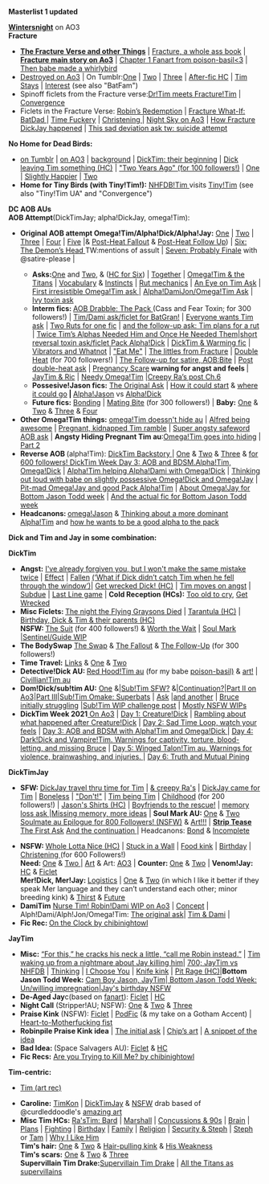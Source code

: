 <p><p><b>Masterlist 1 updated</p>
<a href="https://archiveofourown.org/users/wintersnight/pseuds/wintersnight">Wintersnight</a></b> on AO3 <br>
<b>Fracture</b>
<ul><li><a href="https://archiveofourown.org/series/1465870"><b>The Fracture Verse and other Things</b></a> | <a href="https://iphoenixrising.tumblr.com/post/187109852972/babe-downloaded-fracture-as-a-pdf-and-got"> Fracture, a whole ass book</a> | <a href="https://archiveofourown.org/works/5156417"><b>Fracture main story on Ao3</b></a> | <a href="https://poison-basil.tumblr.com/post/164615600140/iphoenixrising-fractured-tim-d-thanks-for">Chapter 1 Fanart from poison-basil<3</a> | <a href="https://poison-basil.tumblr.com/post/165086934095/via-whirlybird-by-kerryharnett-3d-scene-red">Then babe made a whirlybird</a>
<li><a href="https://archiveofourown.org/works/20382547/chapters/48342265">Destroyed on Ao3</a> | On Tumblr:<a href="http://iphoenixrising.tumblr.com/post/138448102402/from-the-fractured-verse-destroyed">One</a> | <a href="http://iphoenixrising.tumblr.com/post/139459037542/from-the-fractured-verse-destroyed-part-ii">Two</a> | <a href="http://iphoenixrising.tumblr.com/post/139459037542/from-the-fractured-verse-destroyed-part-ii">Three</a> | <a href="https://iphoenixrising.tumblr.com/post/173400807197/oh-god-i-just-reread-destroyed-for-like-the">After-fic HC</a> | <a href="https://iphoenixrising.tumblr.com/post/173850761867/tbh-in-the-far-future-if-u-ever-write-a-destroyed">Tim Stays</a> | <a href="https://iphoenixrising.tumblr.com/post/175489614822/hiya-babe-i-love-your-writing-and-i-have-a-quick">Interest</a> (see also "BatFam") </li>
<li>Spinoff ficlets from the Fracture verse:<a href="https://archiveofourown.org/works/20410015">Dr!Tim meets Fracture!Tim</a> | <a href="https://archiveofourown.org/works/20410072">Convergence</a></li>
<li>Ficlets in the Fracture Verse: <a href="https://archiveofourown.org/works/20410138">Robin’s Redemption</a> | <a href="https://archiveofourown.org/works/20472185">Fracture What-If: BatDad </a> | <a href="https://archiveofourown.org/works/20410231">Time Fuckery</a> | <a href="https://archiveofourown.org/works/20472323">Christening </a> | <a href="https://archiveofourown.org/works/20409472">Night Sky on Ao3</a> | <a href="https://iphoenixrising.tumblr.com/post/628489615725215744/babe-first-off-i-hope-youre-doing-well-and">How Fracture DickJay happened</a> | <a href="https://iphoenixrising.tumblr.com/post/617152892890202112/i-had-dream-about-dick-and-jay-travel-time-to-the">This sad deviation ask tw: suicide attempt</a></li>
</ul>
<b>No Home for Dead Birds: </b><ul><li><a href="https://iphoenixrising.tumblr.com/tagged/no%20home%20for%20dead%20birds">on Tumblr</a> | <a href="https://archiveofourown.org/works/9618515">on AO3</a> | <a href="https://iphoenixrising.tumblr.com/post/148614030032/no-home-for-dead-birds-just-killed-me-its-so">background</a> | <a href="https://iphoenixrising.tumblr.com/post/152338802422/hey-brilliant-writer-as-always-you-leave-me">DickTim: their beginning</a> | <a href="https://iphoenixrising.tumblr.com/post/168847242307/i-was-re-reading-nhfdb-again-and-when-i-got-to">Dick leaving Tim something (HC)</a> | <a href="https://iphoenixrising.tumblr.com/post/149399442947/ficlets-for-over-100-followers">"Two Years Ago" (for 100 followers!)</a> | <a href="https://iphoenixrising.tumblr.com/post/145667194272/no-home-for-dead-birds">One</a> |
<a href="https://iphoenixrising.tumblr.com/post/145973386097/please-give-us-a-slightly-happier-one-shot-because">Slightly Happier</a> |
<a href="http://iphoenixrising.tumblr.com/post/145710243087/no-home-for-dead-birds-cont">Two</a> </li>
<li><b>Home for Tiny Birds (with Tiny!Tim!):</b> <a href="https://iphoenixrising.tumblr.com/post/178712882492/thinking-about-the-idea-with-no-home-for-dead#">NHFDB!Tim </a> visits
<a href="https://iphoenixrising.tumblr.com/post/178433930912/hey-i-have-been-rereading-a-bunch-of-your-stories">Tiny!Tim</a> (see also "Tiny!Tim UA" and "Convergence")</li></ul>
<b>DC AOB AUs</b><br><b>AOB Attempt</b>(DickTimJay; alpha!DickJay, omega!Tim):
<ul><li><b>Original AOB attempt Omega!Tim/Alpha!Dick/Alpha!Jay:</b>
<a href="http://iphoenixrising.tumblr.com/post/153116214782/its-a-bit-weird-to-ask-this-here-since-i-love">One</a> |
<a href="https://iphoenixrising.tumblr.com/post/153158020017/batfam-aob-attempt-ii">Two</a> |
<a href="https://iphoenixrising.tumblr.com/post/153410038232/batfam-aob-attempt-iii">Three</a> |
<a href="https://iphoenixrising.tumblr.com/post/158212623927/batfam-aob-attempt-4">Four</a> |
<a href="https://iphoenixrising.tumblr.com/post/162887712072/batfam-aob-attempt-part-5">Five</a> |&amp;
<a href="https://iphoenixrising.tumblr.com/post/161451004452/jaytimdick-abo-anon-here-wondering-if-youll-do-a">Post-Heat Fallout</a> &amp;
<a href="https://iphoenixrising.tumblr.com/post/171815219312/omegatim-short-the-talk">Post-Heat Follow Up</a>) |
<a href="https://iphoenixrising.tumblr.com/post/163927315172/batfam-aob-attempt-6-the-demons-head">Six: The Demon’s Head <b></b></a>TW:mentions of assult |
<a href="https://iphoenixrising.tumblr.com/post/163549473837/batfam-aob-attempt-probable-finale">Seven: Probably Finale</a> with @satire-please |</li>
<ul><li><b>Asks:</b><a href="https://iphoenixrising.tumblr.com/post/162888417422/huh-tim-is-going-to-metaphorically-murder-them">One</a> and
<a href="https://iphoenixrising.tumblr.com/post/163310401337/its-apolloinred-im-not-at-my-computer-and-i-just">Two</a>, &amp;
(<a href="https://iphoenixrising.tumblr.com/post/163428369922/followup-to-the-ask-from-apolloinred-i-could">HC for Six</a>) |
<a href="https://iphoenixrising.tumblr.com/post/180743719122/so-obvsly-dick-and-jason-were-together-before-tim">Together</a> |
<a href="https://iphoenixrising.tumblr.com/post/169873358477/if-omega-tim-was-keeping-on-suppressants-and">Omega!Tim &amp; the Titans</a> | <a href="https://iphoenixrising.tumblr.com/post/181743683497/what-is-a-knot">Vocabulary</a> &amp;
<a href="https://iphoenixrising.tumblr.com/post/177644025592/yknow-id-love-to-see-more-abo-bits-where-you-go#">Instincts</a> | <a href="https://iphoenixrising.tumblr.com/post/164956029587/in-aboverse-what-is-your-headcanon-of-how-ruts">Rut mechanics</a> |
<a href="https://iphoenixrising.tumblr.com/post/181743610172/jason-and-dick-leaving-for-a-mission-who-watches">An Eye on Tim Ask</a> | <a href="https://iphoenixrising.tumblr.com/post/183585244622/your-aob-au-really-makes-me-want-to-write-an-omega">First irresistible Omega!Tim ask </a> |
<a href="https://iphoenixrising.tumblr.com/post/181634123867/ugh-just-imagine-jon-kent-crushing-on-tim">Alpha!DamiJon/Omega!Tim Ask</a> | <a href="https://iphoenixrising.tumblr.com/post/179810341752/for-the-abo-verse-i-was-wondering-what-would">Ivy toxin ask</a></li>
<li><b>Interm fics: </b>
<a href="https://iphoenixrising.tumblr.com/post/164621872207/for-300-followers">AOB Drabble: The Pack </a> (Cass and Fear Toxin; for 300 followers!) |
<a href="https://iphoenixrising.tumblr.com/post/182491665907/please-allow-me-to-say-thank-you-for-all-of-your">Tim/Dami ask/ficlet for BatGran!</a> |
<a href="https://iphoenixrising.tumblr.com/post/182230300862/we-know-everyone-wants-omega-timmy-but-before">Everyone wants Tim ask</a> | <a href="https://iphoenixrising.tumblr.com/post/164997002807/oh-man-poor-tim-if-dick-and-jason-have-a-rut-at">Two Ruts for one fic</a> | <a href="https://iphoenixrising.tumblr.com/post/177643538822/would-you-ever-write-an-extension-to-the-aob">and the follow-up ask: Tim plans for a rut</a> |
<a href="https://iphoenixrising.tumblr.com/post/175291525922/aob-ask-two-times-tims-alphas-needed-him-and-the">Twice Tim’s Alphas Needed Him and Once He Needed Them</a>|<a href="https://iphoenixrising.tumblr.com/post/169872907887/imagine-your-aob-verse-where-a-villain-creates-a">short reversal toxin ask/ficlet Pack Alpha!Dick</a> | <a href="https://iphoenixrising.tumblr.com/post/176895568372/would-you-ever-consider-writing-something-with">DickTim &amp; Warming fic</a> |
<a href="https://iphoenixrising.tumblr.com/post/173849302977/i-love-your-omegatim-series-and-fracture">Vibrators and Whatnot</a> |
<a href="https://iphoenixrising.tumblr.com/post/174071554782/little-prompt-for-your-dr-tim-or-abo-au-if">"Eat Me"</a> | <a href="https://iphoenixrising.tumblr.com/post/615615378250448896/since-the-abo-verse-is-also-set-in-fracture">The littles from Fracture</a> |
<a href="https://iphoenixrising.tumblr.com/post/183687551292/for-700-followers">Double Heat</a> (for 700 followers!) | <a href="https://iphoenixrising.tumblr.com/post/188530210262/for-900-followers-aob-bite">The Follow-up for satire, AOB:Bite</a> | <a href=”https://iphoenixrising.tumblr.com/post/615611641728532480/hi-i-read-your-double-heat-this-is-kinda-like”> Post double-heat ask</a> |
<a href="https://iphoenixrising.tumblr.com/post/169872499087/i-had-a-pregnancy-scare-recently-and-im-still">Pregnancy Scare</a><b> warning for angst and feels </b> | <a href="https://iphoenixrising.tumblr.com/post/181297678872/dont-know-if-anyone-has-asked-this-yet-but-in">JayTim &amp; Ric</a> | <a href="https://iphoenixrising.tumblr.com/post/189932446697/hey-babe-love-your-work-after-reading-your">Needy Omega!Tim</a> |<a href="https://iphoenixrising.tumblr.com/post/615617980123021312/since-ras-can-be-extremely-creepy-to-tim-in-most">Creepy Ra’s post Ch.6</a>
<li><b>Possesive!Jason fics:</b> <a href="https://iphoenixrising.tumblr.com/post/180470287027/can-you-do-a-fan-fiction-where-alpha-jason-gets">The Original Ask</a> | <a href="https://iphoenixrising.tumblr.com/post/181633780147/i-was-wondering-if-you-were-going-to-continue-with">How it could start</a> &amp;
<a href="https://iphoenixrising.tumblr.com/post/182101639157/fam-i-hope-one-day-you-write-that-ensuing-fight">where it could go</a><b> | </b>
<a href="https://iphoenixrising.tumblr.com/post/180742268507/uuuuhhh-babeeeeee-u-got-me-hooked-on-that">Alpha!Jason</a> vs
<a href="https://iphoenixrising.tumblr.com/post/171784905427/o-h-m-a-n-oaky-so-this-isnt-a-prompt-or-anything">Alpha!Dick</a> <br></li>
<li><b>Future fics:</b>
<a href="https://iphoenixrising.tumblr.com/post/165103779537/how-do-you-see-tim-dick-and-jay-bonding-once">Bonding</a> |
<a href="https://iphoenixrising.tumblr.com/post/164621872207/for-300-followers">Mating Bite</a> (for 300 followers!) |
<b>Baby:</b> <a href="https://iphoenixrising.tumblr.com/post/178432482152/so-i-have-a-question-about-the-abo-universe">One</a> &amp;
<a href="https://iphoenixrising.tumblr.com/post/182492327682/anywho-can-you-do-one-where-dick-and-jason-argue">Two</a> &amp;
<a href="https://iphoenixrising.tumblr.com/post/182586329707/why-you-gotta-do-us-dirty-with-that-child-raising">Three</a> &amp;
<a href="https://iphoenixrising.tumblr.com/post/182155706962/when-tim-gets-older-whose-child-do-you-think">Four</a> </li></ul>
<li><b>Other Omega!Tim things:</b> <a href="https://iphoenixrising.tumblr.com/post/182403737512/ooiiii-maybe-this-can-be-before-jaydicktim-are-a">omega!Tim doessn't hide au</a> | <a href="https://iphoenixrising.tumblr.com/post/189261939307/i-had-a-little-though-about-the-otim-verse">Alfred being awesome</a> | <a href="https://iphoenixrising.tumblr.com/post/188335974417/hiya-babe-so-theres-this-idea-ive-been-sitting">Pregnant, kidnapped Tim ramble</a> | <a href="https://iphoenixrising.tumblr.com/post/635353384938012672/if-its-not-a-problem-i-would-like-to-see-what">Super angsty safeword AOB ask</a> | <b>Angsty Hiding Pregnant Tim au</b>:<a href="https://iphoenixrising.tumblr.com/post/189678743547/i-can-just-imagine-tim-being-pregnant-and-going">Omega!Tim goes into hiding</a> | <a href="https://iphoenixrising.tumblr.com/post/189912188492/omg-i-loved-your-omegatimmy-having-twins-and-not">Part 2</a>
</li>
<li><b>Reverse AOB </b>(alpha!Tim):
<a href="https://iphoenixrising.tumblr.com/post/181667161792/more-alpha-tim-x-omega-dick">DickTim Backstory </a> |
<a href="https://iphoenixrising.tumblr.com/post/176677462152/have-you-thought-about-your-abo-au-if-their">One</a> &amp;
<a href="https://iphoenixrising.tumblr.com/post/176681695892/i-just-had-a-simultaneously-hilarious-and">Two</a> &amp;
<a href="https://iphoenixrising.tumblr.com/post/177642746852/i-love-your-fics-so-much-i-keep-rereading-them">Three</a> &amp;
<a href="https://iphoenixrising.tumblr.com/post/179541828052/for-600-followers-batfam-abo-remix">for 600 followers! </a>
<a href="https://iphoenixrising.tumblr.com/post/657342051096117248/dicktim-week-day-3-aob-and-bdsm">DickTim Week Day 3: AOB and BDSM.Alpha!Tim, Omega!Dick</a> | <a href="https://iphoenixrising.tumblr.com/post/185399270157/been-going-through-a-lot-lately-i-had-this-great"> Alpha!Tim helping Alpha!Dami with Omega!Dick</a> | <a href="https://iphoenixrising.tumblr.com/post/184702512702/oh-goodness-i-loved-loved-loved-the-new-chapters">Thinking out loud with babe on slightly possessive Omega!Dick and Omega!Jay</a> | <a href="https://iphoenixrising.tumblr.com/post/182232953462/i-absolutely-love-your-writing-and-your-recent">Pit-mad Omega!Jay and good Pack Alpha!Tim</a> | <a href="https://iphoenixrising.tumblr.com/post/615256237878247424/are-you-participating-in-omega-jason-todd-week">About Omega!Jay for Bottom Jason Todd week</a>
 | <a href="https://iphoenixrising.tumblr.com/post/626215787475156992/bottom-jason-todd-week-day-2-unwilling">And the actual fic for Bottom Jason Todd week</a>
<li><b>Headcanons: </b><a href="https://iphoenixrising.tumblr.com/post/179765049102/12-your-reverse-aob-fic-was-so-good-one-thing-i">omega!Jason</a> &amp;
<a href="https://iphoenixrising.tumblr.com/post/182152733352/dude-dude-i-love-love-love-the-way-you-write-the">Thinking about a more dominant Alpha!Tim</a> and
<a href="https://iphoenixrising.tumblr.com/post/179737413857/you-are-so-darn-talented-i-get-so-excited">how he wants to be a good alpha to the pack</a></li></ul>

<b>Dick and Tim and Jay in some combination:</b>
<p><b>DickTim</b></p><ul><li><b>Angst:</b>
<a href="https://iphoenixrising.tumblr.com/post/167473398807/i-read-a-prompt-today-ive-already-forgiven-you">I've already forgiven you, but I won't make the same mistake twice</a> |
<a href="https://archiveofourown.org/works/5643016/chapters/14058007">Effect</a> |
<a href="http://iphoenixrising.tumblr.com/post/150342906532/plotthought-plot-thought-what-ifwhen-ras">Fallen</a> <a href="https://iphoenixrising.tumblr.com/post/150342906532/plotthought-plot-thought-what-ifwhen-ras#notes">(‘What if Dick didn’t catch Tim when he fell through the window’)</a>|
<a href="https://iphoenixrising.tumblr.com/post/162888474732/i-was-honestly-expecting-tim-to-fight-back-more">Get wrecked Dick! (HC)</a> |
<a href="https://iphoenixrising.tumblr.com/post/153110369697/its-angst-dick-is-still-trying-to-win">Tim moves on angst</a> |
<a href="https://iphoenixrising.tumblr.com/post/157050006092/subdue">Subdue</a> |
<a href="https://iphoenixrising.tumblr.com/post/183686448022/last-line-game">Last Line game</a> | <b>Cold Reception (HCs):</b>
<a href="https://iphoenixrising.tumblr.com/post/177643799452">Too old to cry</a>,
<a href="https://iphoenixrising.tumblr.com/post/179066223707/hi-can-you-expand-on-a-prompt-ive-been-musing">Get Wrecked</a> </li>
<li><b>Misc Ficlets: </b>
<a href="https://iphoenixrising.tumblr.com/post/152876721297/i-have-a-prompt-if-you-ever-feel-up-for-it-dick">The night the Flying Graysons Died</a> |
<a href="https://iphoenixrising.tumblr.com/post/152249436787/what-are-your-feelings-on-what-happened-with">Tarantula (HC)</a> |
<a href="https://iphoenixrising.tumblr.com/post/173978031202/hi-i-just-had-like-this-random-tim-drake-thought">Birthday, Dick &amp; Tim &amp; their parents (HC)</a> <br><b>NSFW: </b> <a href="https://iphoenixrising.tumblr.com/post/171543194567/for-400-followers">The Suit</a> (for 400 followers!) &amp;
<a href="https://iphoenixrising.tumblr.com/post/160677857587/worth-the-wait">Worth the Wait</a> |
<a href="https://iphoenixrising.tumblr.com/post/180737377147/i-read-an-au-where-someones-soulmate-mark-was-on">Soul Mark</a> </li>|<a href="https://iphoenixrising.tumblr.com/post/190923336877/hey-we-havent-heard-anything-from-you-in-a-while">Sentinel/Guide WIP</a>
<li><b>The BodySwap</b>
<a href="https://iphoenixrising.tumblr.com/post/155058751432/is-there-any-chance-you-can-take-up-this-prompt">The Swap</a> &amp;
<a href="https://iphoenixrising.tumblr.com/post/162298925182/body-swap-the-fallout">The Fallout</a> &amp;
<a href="https://iphoenixrising.tumblr.com/post/164621872207/for-300-followers">The Follow-Up</a> (for 300 followers!) </li>
<li><b>Time Travel:</b>
<a href="https://iphoenixrising.tumblr.com/post/173846825942/did-you-ever-write-a-thing-where-dick-and-tim-get">Links</a> &amp;
<a href="https://iphoenixrising.tumblr.com/post/152132770747/hey-i-just-want-to-start-off-with-saying-that-you">One</a> &amp;
<a href="https://iphoenixrising.tumblr.com/post/152274617032/thank-you-for-taking-up-the-prompt-i-asked-for">Two</a> </li>
<li><b>Detective!Dick AU: </b>
<a href="https://iphoenixrising.tumblr.com/post/175096760187/detectivedick-red-hoodtim-au">Red Hood!Tim au</a> (for my babe <a href="https://poison-basil.tumblr.com/">poison-basil)</a> &amp;
<a href="https://iphoenixrising.tumblr.com/post/175122731792/poison-basil-drew-this-for-iphoenixrising-for">art!</a> |
<a href="https://iphoenixrising.tumblr.com/post/175492796887/i-feel-like-i-bother-you-with-how-much-i-send">Civillian!Tim au</a> </li>
<li><b>Dom!Dick/sub!tim AU:</b>
<a href="https://iphoenixrising.tumblr.com/post/181098211762/subtim-au">One</a> &amp;|<a href="https://iphoenixrising.tumblr.com/post/181634467462/hey-your-subtim-blew-me-away-the-caring-that">Sub!Tim SFW?</a> &amp;|<a href="https://iphoenixrising.tumblr.com/post/182491716662/just-wondering-no-pressure-whatsoever-but-are">Continuation?</a>|<a href="https://href.li/?https://archiveofourown.org/works/16997460/chapters/44138764">Part II on Ao3</a>|<a href="https://iphoenixrising.tumblr.com/post/188530212277/for-900-followers-subtim-iii">Part III</a>|<a href="https://iphoenixrising.tumblr.com/post/189932706867/subtim-omake-superbats">Sub!Tim Omake: Superbats</a> | <a href="https://iphoenixrising.tumblr.com/post/189966665082/i-love-the-bruceclark-so-sweet-clark-is-just">Ask</a> |<a href="https://iphoenixrising.tumblr.com/post/611995741807886336/hiya-hun-i-hope-all-is-well-with-you-and-your">and another</a> | <a href="https://iphoenixrising.tumblr.com/post/188734966222/hiya-love-i-hope-youre-doing-well-i-was">Bruce initially struggling</a> |<a href="https://iphoenixrising.tumblr.com/post/188872327702/wip-challenge-subtim-edition">Sub!Tim WIP challenge post</a> | <a href="https://iphoenixrising.tumblr.com/post/188872608482/wip-challenge-subtim-editing">Mostly NSFW WIPs</a>

</li>
<li><b>DickTim Week 2021</b><a href="https://archiveofourown.org/works/32853994"> On Ao3</a> |
<a href="https://iphoenixrising.tumblr.com/post/657185758845796352/the-demon-you-know">Day 1: Creature!Dick</a> |
<a href="https://iphoenixrising.tumblr.com/post/659192890140098560/hi-babe-i-absolutely-loved-all-of-your-dicktim"> Rambling about what happened after Creature!Dick</a> |
<a href="https://iphoenixrising.tumblr.com/post/657257316418273280/dicktimweek2021-day-2">Day 2: Sad Time Loop, watch your feels</a> |
<a href="https://iphoenixrising.tumblr.com/post/657342051096117248/dicktim-week-day-3-aob-and-bdsm">Day 3: AOB and BDSM with Alpha!Tim and Omega!Dick </a> |
<a href="https://iphoenixrising.tumblr.com/post/657433683390840832/dicktim-week-day-4-darkdick-and-vampiretim">Day 4: Dark!Dick and Vampire!Tim. Warnings for captivity, torture, blood-letting, and missing Bruce</a> |
<a href="https://iphoenixrising.tumblr.com/post/657525412096851968/dicktim-week-2021-day-5-wingedtalon-tim-au">Day 5: Winged Talon!Tim au. Warnings for violence, brainwashing, and injuries. </a> |
<a href="https://iphoenixrising.tumblr.com/post/657796194825830400/dicktim-week-day-6-truth-and-mutual-pining">Day 6: Truth and Mutual Pining</a>
</li></ul>

<b>DickTimJay</b><ul><li><b>SFW: </b>
<a href="https://iphoenixrising.tumblr.com/post/177787513342/i-have-read-a-lot-of-time-travel-fix-it-stories">DickJay travel thru time for Tim</a> |
<a href="https://iphoenixrising.tumblr.com/post/156565920702/reading-the-relationship-between-your-tim-and-ras">&amp; creepy Ra's</a> |
<a href="https://iphoenixrising.tumblr.com/post/152274617032/thank-you-for-taking-up-the-prompt-i-asked-for">DickJay came for Tim</a> |
<a href="https://iphoenixrising.tumblr.com/post/183979575822/im-not-sure-if-youre-taking-prompts-but-i-woke">Boneless</a> |
<a href="https://iphoenixrising.tumblr.com/post/147328018187/dont">"Don't!"</a> |
<a href="http://iphoenixrising.tumblr.com/post/153005607427/thank-you-for-being-such-a-wonderful-author-just">Tim being Tim</a> |
<a href="https://iphoenixrising.tumblr.com/post/156520448622/200-followers-prompt-fill">Childhood</a> (for 200 followers!) |
<a href="https://iphoenixrising.tumblr.com/post/178434213702/jason-is-missing-all-of-his-shirts-how-would-he">Jason's Shirts (HC)</a> | <a href="https://iphoenixrising.tumblr.com/post/187614222557/you-know-i-really-love-how-badass-and-capable-tim">Boyfriends to the rescue!</a> | <a href="https://iphoenixrising.tumblr.com/post/188015048222/idk-i-cant-stop-thinking-abt-if-tim-lost-some-of">memory loss ask </a>|<a href="https://iphoenixrising.tumblr.com/post/188120065342/idk-i-cant-stop-thinking-abt-if-tim-lost-some-of">Missing memory, more ideas</a> | <b>Soul Mark AU: </b>
<a href="https://iphoenixrising.tumblr.com/post/175291068227">One</a> &amp;
<a href="https://iphoenixrising.tumblr.com/post/175971065017/soulmate-thing-cont">Two </a> <a href="https://iphoenixrising.tumblr.com/post/186923705987/for-800-followers-soulmate-epilogue"> Soulmate au Epilogue for 800 Followers! (NSFW)</a> &amp;
<a href="https://iphoenixrising.tumblr.com/post/175984359187/poison-basil-i-made-this-in-collaboration-with">Art!!!</a> | <a href="https://iphoenixrising.tumblr.com/post/185510111072/hey-babe-what-about-tim-doing-a-strip-tease-and"> <b>Strip Tease</b> The First Ask</a> <a href="https://iphoenixrising.tumblr.com/post/185670492167/first-your-writing-is-so-amazing-second-would">And the continuation </a> |
Headcanons:
<a href="https://iphoenixrising.tumblr.com/post/177887484507/do-you-have-a-part-2-of-the-soulmate-ask-im">Bond</a> &amp;
<a href="https://iphoenixrising.tumblr.com/post/177643049302/okay-but-forever-joyously-love-blaming-you-for">Incomplete</a> </li>
<li><b>NSFW: </b>
<a href="https://iphoenixrising.tumblr.com/post/175097658142/idea-jason-has-a-cbt-kink-possibly-involving">Whole Lotta Nice (HC)</a> |
<a href="https://iphoenixrising.tumblr.com/post/175972412782/ooh-and-another-thing-the-stuck-in-a-wall-nsfw">Stuck in a Wall</a> |
<a href="https://iphoenixrising.tumblr.com/post/174773824287/whats-your-take-on-foodplay-for-example-lets">Food kink</a> |
<a href="https://iphoenixrising.tumblr.com/post/176024113032/tims-birthday-is-coming-how-do-you-think-itll">Birthday</a> |
<a href="https://iphoenixrising.tumblr.com/post/179541918147/for-600-followers-christening">Christening </a> (for 600 Followers!) <br><b>Need: </b>
<a href="https://iphoenixrising.tumblr.com/post/143297703862/need">One</a> &amp;
<a href="https://archiveofourown.org/works/5643016/chapters/15448618">Two </a> |
<a href="https://iphoenixrising.tumblr.com/post/182249871072/poison-basil-for-the-full-nsfw-image-please">Art</a> &amp;
Art: <a href="https://iphoenixrising.tumblr.com/post/181825883687/i-finally-figured-out-how-to-do-the-thing-at-the">AO3</a> |
<b>Counter: </b>
<a href="https://iphoenixrising.tumblr.com/post/145191745812/heres-a-nice-image-for-you-jason-has-tim-bent">One</a> &amp;
<a href="https://archiveofourown.org/comments/65680078">Two</a> |
<b>Venom!Jay: </b>
<a href="https://iphoenixrising.tumblr.com/post/173466916497/hoo-buddy-i-have-some-i-d-e-a-s-but-first-2">HC</a> &amp;
<a href="https://iphoenixrising.tumblr.com/post/173851387452/venomjay">Ficlet</a> <br><b>Mer!Dick, Mer!Jay: </b>
<a href="https://iphoenixrising.tumblr.com/post/174135302287/okay-but-imagine-oceanographer-tim-doing-some">Logistics</a> |
<a href="https://iphoenixrising.tumblr.com/post/174295447637/also-for-the-mer-thing-jay-and-dick-fancy">One</a> &amp;
<a href="https://iphoenixrising.tumblr.com/post/174776852502/oh-god-i-love-your-writing-you-got-me-into-the">Two</a> (in which I like it better if they speak Mer language and they can’t understand each other; minor breeding kink) &amp;
<a href="https://iphoenixrising.tumblr.com/post/182338446057/so-much-attention-for-an-au-i-was-never-going-to">Thirst</a> &amp;
<a href="https://iphoenixrising.tumblr.com/post/182236756422/i-recently-found-your-blog-and-promptly-read">Future</a> </li>

<li><b>DamiTim</b>
<a href="https://archiveofourown.org/works/38998470/chapters/97549215">Nurse Tim! Robin!Dami WIP on Ao3</a> | <a href="https://iphoenixrising.tumblr.com/post/189874156062/babe-youve-been-so-quietwhy-do-i-feel-like">Concept</a> | Alph!Dami/Alph!Jon/Omega!Tim: <a href="https://iphoenixrising.tumblr.com/post/181634123867/ugh-just-imagine-jon-kent-crushing-on-tim">The original ask</a>|
<a href="https://iphoenixrising.tumblr.com/post/182491665907/please-allow-me-to-say-thank-you-for-all-of-your">Tim &amp; Dami</a> |
<a href="https://iphoenixrising.tumblr.com/post/188015893767/omg-that-recent-omegatim-with-alpha-damien-hit"></a>
</li>

<li><b>Fic Rec: </b>
<a href="https://iphoenixrising.tumblr.com/post/183280905972/on-the-clock">On the Clock by chibinightowl</a>
</li></ul><b>JayTim</b> <ul><li><b>Misc:</b>
<a href="https://iphoenixrising.tumblr.com/post/142439414967/sentence-meme-smut-innuendo-version">“For this,” he cracks his neck a little, “call me Robin instead.”</a> |
<a href="https://iphoenixrising.tumblr.com/post/616602218640130048/ok-but-how-will-jay-react-to-tim-waking-up-from-a">Tim waking up from a nightmare about Jay killing him</a>|
<a href="https://iphoenixrising.tumblr.com/post/183703938482/reading-the-last-post-about-tim-gave-me-chills">700; JayTim vs NHFDB</a> |
<a href="https://iphoenixrising.tumblr.com/post/182230497837/tim-seems-like-hed-say-dumb-shit-when-sex-is-more">Thinking</a> |
<a href="https://iphoenixrising.tumblr.com/post/182648261742/tim-having-to-choose-between-jason-and-dick">I Choose You</a> |
<a href="https://iphoenixrising.tumblr.com/post/174774195787/jaytim-and-knifeplay-yn-maybe-that-wicked-kris">Knife kink</a> |
<a href="https://iphoenixrising.tumblr.com/post/152248482492/look-you-cannot-do-that-to-me-you-cant-just-have">Pit Rage (HC)</a>|<b>Bottom Jason Todd Week:</b> <a href="https://iphoenixrising.tumblr.com/post/626122753894957056/bottom-jason-todd-week-cam-boy-jason"> Cam Boy Jason, JayTim</a>|<a href="https://iphoenixrising.tumblr.com/post/626215787475156992/bottom-jason-todd-week-day-2-unwilling"> Bottom Jason Todd Week: Un/willing impregnation</a>|<a href="https://iphoenixrising.tumblr.com/post/187090041127/jays-birthday-is-coming-up">Jay's birthday NSFW</a></li>
<li><b>De-Aged Jay</b>c(based on <a href="https://cearamorran.tumblr.com/post/162898781538/to-be-probably-continued-i-had-this-in-a-folder">fanart</a>):
<a href="https://iphoenixrising.tumblr.com/post/168413221947/i-said-i-was-kind-of-going-on-a-hiatus-too-many">Ficlet</a> |
<a href="https://iphoenixrising.tumblr.com/post/168847269747/oh-no-is-tim-in-the-de-agedau-actually">HC</a></li>
<li><b>Night Call</b> (Stripper!AU; NSFW):
<a href="http://iphoenixrising.tumblr.com/post/136654675277/jaytim-but-with-stripper-civilian-tim-and-red-hood">One</a> &amp;
<a href="http://iphoenixrising.tumblr.com/post/139516749002/night-call-part-2-jaytim-stipper-au">Two</a> &amp;
<a href="http://iphoenixrising.tumblr.com/post/149908221612/night-call-iii-jaytim-thing">Three</a></li>
<li><b>Praise Kink</b> (NSFW):
<a href="https://iphoenixrising.tumblr.com/post/158212797507/jaytim-praise-kink">Ficlet</a> |
<a href="https://iphoenixrising.tumblr.com/post/179130026507/okay-i-blame-satire-please-for-the-fact-i">PodFic</a> (&amp; my take on a Gotham Accent) |
<a href="https://iphoenixrising.tumblr.com/post/179468538672/hearing-your-praise-kink-out-loud-damn-i-dont">Heart-to-Motherfucking fist</a><li><b>Robinpile Praise Kink idea</b> |
<a href="https://iphoenixrising.tumblr.com/post/189229527967/i-just-had-a-thought-and-i-figured-i-should-share">The initial ask</a> |
<a href="https://iphoenixrising.tumblr.com/post/638712118677585920/chippon-the-video-footage-of-his-last-few-fights">Chip’s art</a> |
<a href="https://iphoenixrising.tumblr.com/post/671693704041545728/so-so-my-babe-worked-so-hard-to-get-more-out-of">A snippet of the idea</a></li></li>
<li><b>Bad Idea: </b> (Space Salvagers AU):
<a href="http://iphoenixrising.tumblr.com/post/136430137182/jaytim-space-salvagers-au-please-for-the-prompt">Ficlet</a> &amp;
<a href="https://iphoenixrising.tumblr.com/post/160644068697/hey-i-was-reading-your-distraction-fic-again-and">HC</a> </li>
<li><b>Fic Recs:</b>
<a href="https://iphoenixrising.tumblr.com/post/182814980137/2-are-you-attempting-to-kill-me-try-harder">Are you Trying to Kill Me? by chibinightowl</a></li></ul>

<b>Tim-centric:</b><ul><li><a href="https://iphoenixrising.tumblr.com/post/182971154737/poison-basil-25-min-sprint-of-tim-drake">Tim (art rec)</a></li>
<li><b>Caroline:</b>
<a href="https://iphoenixrising.tumblr.com/post/174070680927">TimKon</a> |
<a href="https://iphoenixrising.tumblr.com/post/174289284407">DickTimJay</a> &amp;
<a href="https://iphoenixrising.tumblr.com/post/174295000587">NSFW</a> drab based of @curdleddoodle's
<a href="https://curdleddoodle.tumblr.com/post/174292122603">amazing art</a> </li>
<li><b>Misc Tim HCs:</b>
<a href="https://iphoenixrising.tumblr.com/post/169873480582">Ra'sTim: Bard</a> |
<a href="https://iphoenixrising.tumblr.com/post/153972717717">Marshall</a> |
<a href="https://iphoenixrising.tumblr.com/post/183978982917/hey-just-reading-the-piece-that-tim-has-a-bad">Concussions &amp; 90s</a> |
<a href="https://iphoenixrising.tumblr.com/post/150387293037">Brain</a> |
<a href="https://iphoenixrising.tumblr.com/post/152276664697">Plans</a> |
<a href="https://iphoenixrising.tumblr.com/post/165991979877">Fighting</a> |
<a href="https://iphoenixrising.tumblr.com/post/153502002007">Birthday</a> |
<a href="https://iphoenixrising.tumblr.com/post/161758414687">Family</a> |
<a href="https://iphoenixrising.tumblr.com/post/171919362152">Religion</a> |
<a href="https://iphoenixrising.tumblr.com/post/175492259147">Security &amp; Steph</a> |
<a href="https://iphoenixrising.tumblr.com/post/182491753677/who-do-you-envision-tim-with-more-tam-or">Steph</a> or
<a href="https://iphoenixrising.tumblr.com/post/182542609782/im-so-happy-you-agree-with-me-about-tam-i-never">Tam</a> |
<a href="https://iphoenixrising.tumblr.com/post/182541448897/im-not-trying-to-rain-on-your-parade-but-tim-is">Why I Like Him</a> <br><b>Tim's hair:</b>
<a href="https://iphoenixrising.tumblr.com/post/157210441172">One</a> &amp;
<a href="https://iphoenixrising.tumblr.com/post/156869023882">Two</a> &amp;
<a href="https://iphoenixrising.tumblr.com/post/176677350952">Hair-pulling kink</a> &amp;
<a href="https://iphoenixrising.tumblr.com/post/157466798832">His Weakness</a><br><b>Tim's scars:</b>
<a href="https://iphoenixrising.tumblr.com/post/144583127902">One</a> &amp;
<a href="https://iphoenixrising.tumblr.com/post/144583859147">Two</a> &amp;
<a href="https://iphoenixrising.tumblr.com/post/144611902587">Three</a>
<br>
<b>Supervillain Tim Drake:</b><a href="https://iphoenixrising.tumblr.com/post/187590420412/so-im-re-reading-nhfdb-for-the-billionth-time-and">Supervillain Tim Drake</a> | <a href="https://iphoenixrising.tumblr.com/post/187590613957/ooohmy-brain-just-spat-another-idea-at-me">All the Titans as supervillains</a></b></li></ul>


